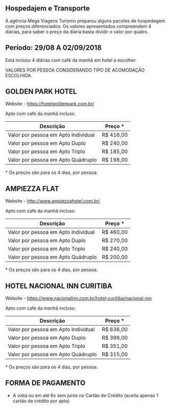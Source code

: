 ## Hospedajem e Transporte

A agência Mega Viagens Turismo preparou alguns pacotes de hospedagem com preços diferenciados. Os valores apresentados compreendem 4 diárias, para saber o preço da diária basta dividir o valor por quatro.

## Período: 29/08 A 02/09/2018
 
Está incluso 4 diárias com café da manhã em hotel a escolher.
  
VALORES POR PESSOA CONSIDERANDO TIPO DE ACOMODAÇÃO ESCOLHIDA.
   
## GOLDEN PARK HOTEL

Website - https://hotelgoldenpark.com.br/

Apto com café da manhã incluso.

| Descrição                           | Preço *   |
| ----------------------------------- | --------- |
| Valor por pessoa em Apto Individual | R$ 416,00 |
| Valor por pessoa em Apto Duplo      | R$ 240,00 |
| Valor por pessoa em Apto Triplo     | R$ 185,00 |
| Valor por pessoa em Apto Quádruplo  | R$ 198,00 |


\* Os preços são para os 4 dias, por pessoa.

## AMPIEZZA FLAT

Website - http://www.ampiezzahotel.com.br/

Apto com café da manhã incluso.

| Descrição                           | Preço *   |
| ----------------------------------- | --------- |
| Valor por pessoa em Apto Individual | R$ 460,00 |
| Valor por pessoa em Apto Duplo      | R$ 270,00 |
| Valor por pessoa em Apto Triplo     | R$ 240,00 |
| Valor por pessoa em Apto Quádruplo  | R$ 200,00 |


\*  Os preços são para os 4 dias, por pessoa.

## HOTEL NACIONAL INN CURITIBA

Website - https://www.nacionalinn.com.br/hotel-curitiba/nacional-inn

Apto com café da manhã incluso.

| Descrição                           | Preço *   |
| ----------------------------------- | --------- |
| Valor por pessoa em Apto Individual | R$ 636,00 |
| Valor por pessoa em Apto Duplo      | R$ 396,00 |
| Valor por pessoa em Apto Triplo     | R$ 351,00 |
| Valor por pessoa em Apto Quádruplo  | R$ 315,00 |

\* Os preços são para os 4 dias, por pessoa.

## FORMA DE PAGAMENTO

- A vista ou em até 6x sem juros no Cartão de Crédito (aceita apenas 1 cartão de crédito por apto)
